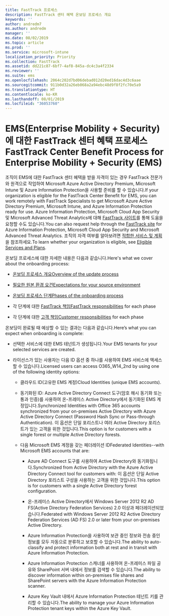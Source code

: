 ```yaml
---
title: FastTrack 프로세스
description: FastTrack 센터 혜택 온보딩 프로세스 개요
keywords: ''
author: andredm7
ms.author: andredm
manager: ''
ms.date: 08/02/2019
ms.topic: article
ms.prod: ''
ms.service: microsoft-intune
localization_priority: Priority
ms.collection: FastTrack
ms.assetid: dd221c87-6bf7-4af8-845a-dc4c3a4f2334
ms.reviewer: ''
ms.suite: ems
ms.openlocfilehash: 2064c202d7bd06debad012d20ed16dac4d3c6aae
ms.sourcegitcommit: 911b0d32a26eb068a2a94ebc48d9f8f2fc70e5a9
ms.translationtype: HT
ms.contentlocale: ko-KR
ms.lasthandoff: 08/01/2019
ms.locfileid: "36053760"
---
```

# <a name="fasttrack-center-benefit-process-for-enterprise-mobility--security-ems"></a><span data-ttu-id="a8dc8-103">EMS(Enterprise Mobility + Security)에 대한 FastTrack 센터 혜택 프로세스</span><span class="sxs-lookup"><span data-stu-id="a8dc8-103">FastTrack Center Benefit Process for Enterprise Mobility + Security (EMS)</span></span>
<span data-ttu-id="a8dc8-104">조직이 EMS에 대한 FastTrack 센터 혜택을 받을 자격이 있는 경우 FastTrack 전문가와 원격으로 작업하여 Microsoft Azure Active Directory Premium, Microsoft Intune 및 Azure Information Protection을 사용할 준비를 할 수 있습니다.</span><span class="sxs-lookup"><span data-stu-id="a8dc8-104">If your organization is eligible for the FastTrack Center Benefit for EMS, you can work remotely with FastTrack Specialists to get Microsoft Azure Active Directory Premium, Microsoft Intune, and Azure Information Protection ready for use.</span></span> <span data-ttu-id="a8dc8-105">Azure Information Protection, Microsoft Cloud App Security 및 Microsoft Advanced Threat Analytics에 대해 [FastTrack 사이트](https://www.microsoft.com/fasttrack/microsoft-365/ems)를 통해 도움을 요청할 수도 있습니다.</span><span class="sxs-lookup"><span data-stu-id="a8dc8-105">You can also request help through the [FastTrack site](https://www.microsoft.com/fasttrack/microsoft-365/ems) for Azure Information Protection, Microsoft Cloud App Security and Microsoft Advanced Threat Analytics.</span></span> <span data-ttu-id="a8dc8-106">조직의 자격 여부를 알아보려면 [적합한 서비스 및 계획](M365-eligible-services-and-plans.md)을 참조하세요.</span><span class="sxs-lookup"><span data-stu-id="a8dc8-106">To learn whether your organization is eligible, see [Eligible Services and Plans](M365-eligible-services-and-plans.md).</span></span>


<span data-ttu-id="a8dc8-107">온보딩 프로세스에 대한 자세한 내용은 다음과 같습니다.</span><span class="sxs-lookup"><span data-stu-id="a8dc8-107">Here's what we cover about the onboarding process:</span></span>

-   [<span data-ttu-id="a8dc8-108">온보딩 프로세스 개요</span><span class="sxs-lookup"><span data-stu-id="a8dc8-108">Overview of the update process</span></span>](EMS-fasttrack-benefit-overview.md)

-   [<span data-ttu-id="a8dc8-109">필요한 원본 환경 요건</span><span class="sxs-lookup"><span data-stu-id="a8dc8-109">Expectations for your source environment</span></span>](EMS-source-environment-expectations.md)

-   [<span data-ttu-id="a8dc8-110">온보딩 프로세스 단계</span><span class="sxs-lookup"><span data-stu-id="a8dc8-110">Phases of the onboarding process</span></span>](EMS-onboarding-phases.md)

-   <span data-ttu-id="a8dc8-111">각 단계에 대한 [FastTrack 책임](EMS-fasttrack-responsibilities.md)</span><span class="sxs-lookup"><span data-stu-id="a8dc8-111">[FastTrack responsibilities](EMS-fasttrack-responsibilities.md) for each phase</span></span>

-   <span data-ttu-id="a8dc8-112">각 단계에 대한 [고객 책임](EMS-your-responsibilities.md)</span><span class="sxs-lookup"><span data-stu-id="a8dc8-112">[Customer responsibilities](EMS-your-responsibilities.md) for each phase</span></span>

<span data-ttu-id="a8dc8-113">온보딩이 완료될 때 예상할 수 있는 결과는 다음과 같습니다.</span><span class="sxs-lookup"><span data-stu-id="a8dc8-113">Here’s what you can expect when onboarding is complete:</span></span>

-   <span data-ttu-id="a8dc8-114">선택한 서비스에 대한 EMS 테넌트가 생성됩니다.</span><span class="sxs-lookup"><span data-stu-id="a8dc8-114">Your EMS tenants for your selected services are created.</span></span>

-   <span data-ttu-id="a8dc8-115">라이선스가 있는 사용자는 다음 ID 옵션 중 하나를 사용하여 EMS 서비스에 액세스할 수 있습니다.</span><span class="sxs-lookup"><span data-stu-id="a8dc8-115">Licensed users can access O365_W14_2nd by using one of the following identity options:</span></span>

    -   <span data-ttu-id="a8dc8-116">클라우드 ID(고유한 EMS 계정)</span><span class="sxs-lookup"><span data-stu-id="a8dc8-116">Cloud Identities (unique EMS accounts).</span></span>

    -   <span data-ttu-id="a8dc8-117">동기화된 ID: Azure Active Directory Connect 도구(암호 해시 동기화 또는 통과 인증)를 사용하여 온-프레미스 Active Directory에서 동기화된 EMS 계정입니다.</span><span class="sxs-lookup"><span data-stu-id="a8dc8-117">Synchronized Identities with Office 365 accounts synchronized from your on-premises Active Directory with Azure Active Directory Connect (Password Hash Sync or Pass-through Authentication).</span></span> <span data-ttu-id="a8dc8-118">이 옵션은 단일 포리스트나 여러 Active Directory 포리스트가 있는 고객을 위한 것입니다.</span><span class="sxs-lookup"><span data-stu-id="a8dc8-118">This option is for customers with a single forest or multiple Active Directory forests.</span></span>

    -   <span data-ttu-id="a8dc8-119">다음 Microsoft EMS 계정을 갖는 페더레이션 ID</span><span class="sxs-lookup"><span data-stu-id="a8dc8-119">Federated Identities--with Microsoft EMS accounts that are:</span></span>

        -   <span data-ttu-id="a8dc8-120">Azure AD Connect 도구를 사용하여 Active Directory와 동기화됩니다.</span><span class="sxs-lookup"><span data-stu-id="a8dc8-120">Synchronized from Active Directory with the Azure Active Directory Connect tool for customers with:</span></span> <span data-ttu-id="a8dc8-121">이 옵션은 단일 Active Directory 포리스트 구성을 사용하는 고객을 위한 것입니다.</span><span class="sxs-lookup"><span data-stu-id="a8dc8-121">This option is for customers with a single Active Directory forest configuration.</span></span>

        -   <span data-ttu-id="a8dc8-122">온-프레미스 Active Directory에서 Windows Server 2012 R2 AD FS(Active Directory Federation Services) 2.0 이상과 페더레이션되었습니다.</span><span class="sxs-lookup"><span data-stu-id="a8dc8-122">Federated with Windows Server 2012 R2 Active Directory Federation Services (AD FS) 2.0 or later from your on-premises Active Directory.</span></span>

        -   <span data-ttu-id="a8dc8-123">Azure Information Protection을 사용하여 보관 중인 정보와 전송 중인 정보를 모두 자동으로 분류하고 보호할 수 있습니다.</span><span class="sxs-lookup"><span data-stu-id="a8dc8-123">The ability to auto-classify and protect information both at rest and in transit with Azure Information Protection.</span></span> 

        -   <span data-ttu-id="a8dc8-124">Azure Information Protection 스캐너를 사용하여 온-프레미스 파일 공유와 SharePoint 서버 내에서 정보를 검색할 수 있습니다.</span><span class="sxs-lookup"><span data-stu-id="a8dc8-124">The ability to discover information within on-premises file shares and SharePoint servers with the Azure Information Protection scanner.</span></span> 

        -   <span data-ttu-id="a8dc8-125">Azure Key Vault 내에서 Azure Information Protection 테넌트 키를 관리할 수 있습니다.</span><span class="sxs-lookup"><span data-stu-id="a8dc8-125">The ability to manage your Azure Information Protection tenant keys within the Azure Key Vault.</span></span> 
